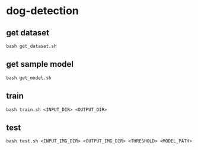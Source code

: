 # dog-detection

## get dataset
```
bash get_dataset.sh
```
## get sample model
```
bash get_model.sh
```

## train
```
bash train.sh <INPUT_DIR> <OUTPUT_DIR>
```

## test
```
bash test.sh <INPUT_IMG_DIR> <OUTPUT_IMG_DIR> <THRESHOLD> <MODEL_PATH>
```
